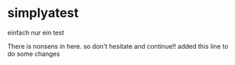 simplyatest
===========

einfach nur ein test

There is nonsens in here. so don't hesitate and continue!!
added this line to do some changes
